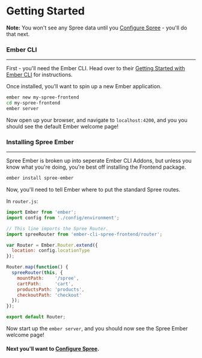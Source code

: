 # Getting Started

**Note:** You won't see any Spree data until you 
[Configure Spree](http://spree-ember.com/3-configuring-spree.html) - you'll do 
that next.

### Ember CLI
***

First - you'll need the Ember CLI.  Head over to their 
[Getting Started with Ember CLI](http://www.ember-cli.com/#getting-started) for 
instructions.

Once installed, you'll want to spin up a new Ember application.

```bash
ember new my-spree-frontend
cd my-spree-frontend
ember server
```

Now open up your browser, and navigate to `localhost:4200`, and you you should 
see the default Ember welcome page!

### Installing Spree Ember
***

Spree Ember is broken up into seperate Ember CLI Addons, but unless you know 
what you're doing, you're best off installing the Frontend package.

```bash
ember install spree-ember
```

Now, you'll need to tell Ember where to put the standard Spree routes.

In `router.js`:

```javascript
import Ember from 'ember';
import config from './config/environment';

// This line imports the Spree Router.
import spreeRouter from 'ember-cli-spree-frontend/router';

var Router = Ember.Router.extend({
  location: config.locationType
});

Router.map(function() {
  spreeRouter(this, {
    mountPath:    '/spree',
    cartPath:     'cart',
    productsPath: 'products',
    checkoutPath: 'checkout'
  });
});

export default Router;
```

Now start up the `ember server`, and you should now see the Spree Ember welcome 
page!

#### **Next you'll want to [Configure Spree](http://spree-ember.com/3-configuring-spree.html).**
